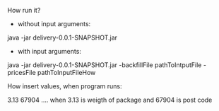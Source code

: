 How run it?
- without input arguments:

java -jar delivery-0.0.1-SNAPSHOT.jar

- with input arguments:

java -jar delivery-0.0.1-SNAPSHOT.jar -backfillFile pathToIntputFile -pricesFile pathToInputFileHow 

How insert values, when program runs:

3.13 67904 .... when 3.13 is weigth of package and 67904 is post code
